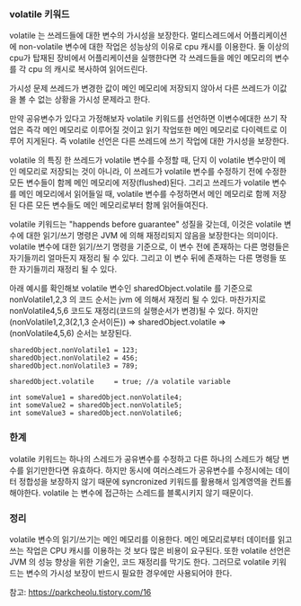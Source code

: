 ### volatile 키워드

volatile 는 쓰레드들에 대한 변수의 가시성을 보장한다. 멀티스레드에서 어플리케이션에 non-volatile 변수에 대한 작업은 성능상의 이유로 cpu 캐시를 이용한다. 둘 이상의 cpu가 탑재된 장비에서 어플리케이션을 실행한다면 각 쓰레드들을 메인 메모리의 변수를 각 cpu 의 캐시로 복사하여 읽어드린다.

가시성 문제 쓰레드가 변경한 값이 메인 메모리에 저장되지 않아서 다른 쓰레드가 이값을 볼 수 없는 상황을 가시성 문제라고 한다.

만약 공유변수가 있다고 가정해보자 volatile 키워드를 선언하면 이변수에대한 쓰기 작업은 즉각 메인 메모리로 이루어질 것이고 읽기 작업또한 메인 메모리로 다이렉트로 이루어 지게된다.
즉 volatile 선언은 다른 쓰레드에 쓰기 작업에 대한 가시성을 보장한다.

volatile 의 특징
한 쓰레드가 volatile 변수를 수정할 때, 단지 이 volatile 변수만이 메인 메모리로 저장되는 것이 아니라, 이 쓰레드가 volatile 변수를 수정하기 전에 수정한 모든 변수들이 함께 메인 메모리에 저장(flushed)된다. 그리고 쓰레드가 volatile 변수를 메인 메모리에서 읽어들일 때, volatile 변수를 수정하면서 메인 메모리로 함께 저장된 다른 모든 변수들도 메인 메모리로부터 함께 읽어들여진다.

volatile 키워드는 "happends before guarantee" 성질을 갖는데, 이것은 volatile 변수에 대한 읽기/쓰기 명령은 JVM 에 의해 재정리되지 않음을 보장한다는 의미이다. volatile 변수에 대한 읽기/쓰기 명령을 기준으로, 이 변수 전에 존재하는 다른 명령들은 자기들끼리 얼마든지 재정리 될 수 있다. 그리고 이 변수 뒤에 존재하는 다른 명령들 또한 자기들끼리 재정리 될 수 있다.

아래 예시를 확인해보
volatile 변수인 sharedObject.volatile 를 기준으로
nonVolatile1,2,3 의 코드 순서는 jvm 에 의해서 재정리 될 수 있다.
마찬가지로 nonVolatile4,5,6 코드도 재정리(코드의 실행순서가 변경)될 수 있다.
하지만 (nonVolatile1,2,3(2,1,3 순서이든)) =>
sharedObject.volatile => (nonVolatile4,5,6) 순서는 보장된다.

```
sharedObject.nonVolatile1 = 123;
sharedObject.nonVolatile2 = 456;
sharedObject.nonVolatile3 = 789;

sharedObject.volatile     = true; //a volatile variable

int someValue1 = sharedObject.nonVolatile4;
int someValue2 = sharedObject.nonVolatile5;
int someValue3 = sharedObject.nonVolatile6;
```

### 한계

volatile 키워드는 하나의 스레드가 공유변수를 수정하고 다른 하나의 스레드가 해당 변수를 읽기만한다면 유효하다. 하지만 동시에 여러스레드가 공유변수를 수정시에는 데이터 정합성을 보장하지 않기 때문에 syncronized 키워드를 활용해서 임계영역을 컨트롤 해야한다. volatile 는 변수에 접근하는 스레드를 블록시키지 않기 때문이다.

### 정리

volatile 변수의 읽기/쓰기는 메인 메모리를 이용한다. 메인 메모리로부터 데이터를 읽고 쓰는 작업은 CPU 캐시를 이용하는 것 보다 많은 비용이 요구된다. 또한 volatile 선언은 JVM 의 성능 향상을 위한 기술인, 코드 재정리를 막기도 한다. 그러므로 volatile 키워드는 변수의 가시성 보장이 반드시 필요한 경우에만 사용되어야 한다.

참고: https://parkcheolu.tistory.com/16
